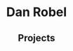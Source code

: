 <center><h1>Dan Robel</h1></center>
<center><h2>Projects</h2></center>
<center><https://danrobel.github.com</center>
